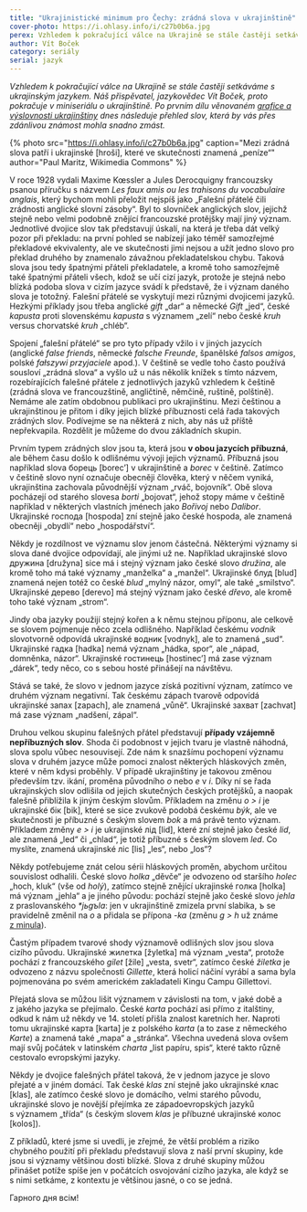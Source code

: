```yaml
---
title: "Ukrajinistické minimum pro Čechy: zrádná slova v ukrajinštině"
cover-photo: https://i.ohlasy.info/i/c27b0b6a.jpg
perex: Vzhledem k pokračující válce na Ukrajině se stále častěji setkáváme s ukrajinským jazykem. Náš přispěvatel, jazykovědec Vít Boček, pokračuje v miniseriálu o ukrajinštině.
author: Vít Boček
category: seriály
serial: jazyk
---
```


*Vzhledem k pokračující válce na Ukrajině se stále častěji setkáváme s ukrajinským jazykem. Náš přispěvatel, jazykovědec Vít Boček, proto pokračuje v miniseriálu o ukrajinštině. Po prvním dílu věnovaném [grafice a výslovnosti ukrajinštiny](https://ohlasy.info/clanky/2022/05/ukrajinska-grafika.html) dnes následuje přehled slov, která by vás přes zdánlivou známost mohla snadno zmást.*

{% photo src="https://i.ohlasy.info/i/c27b0b6a.jpg" caption="Mezi zrádná slova patří i ukrajinské [hroši], které ve skutečnosti znamená „peníze“" author="Paul Maritz, Wikimedia Commons" %}

V roce 1928 vydali Maxime Kœssler a Jules Derocquigny francouzsky psanou příručku s názvem *Les faux amis ou les trahisons du vocabulaire anglais*, který bychom mohli přeložit nejspíš jako „Falešní přátelé čili zrádnosti anglické slovní zásoby“. Byl to slovníček anglických slov, jejichž stejně nebo velmi podobně znějící francouzské protějšky mají jiný význam. Jednotlivé dvojice slov tak představují úskalí, na která je třeba dát velký pozor při překladu: na první pohled se nabízejí jako téměř samozřejmé překladové ekvivalenty, ale ve skutečnosti jimi nejsou a užít jedno slovo pro překlad druhého by znamenalo závažnou překladatelskou chybu. Taková slova jsou tedy špatnými přáteli překladatele, a kromě toho samozřejmě také špatnými přáteli všech, kdož se učí cizí jazyk, protože je stejná nebo blízká podoba slova v cizím jazyce svádí k představě, že i význam daného slova je totožný. Falešní přátelé se vyskytují mezi různými dvojicemi jazyků. Hezkými příklady jsou třeba anglické *gift* „dar“ a německé *Gift* „jed“, české *kapusta* proti slovenskému *kapusta* s významem „zelí“ nebo české *kruh* versus chorvatské *kruh* „chléb“.

Spojení „falešní přátelé“ se pro tyto případy vžilo i v jiných jazycích (anglické *false friends*, německé *falsche Freunde*, španělské *falsos amigos*, polské *fałszywi przyjaciele* apod.). V češtině se vedle toho často používá sousloví „zrádná slova“ a vyšlo už u nás několik knížek s tímto názvem, rozebírajících falešné přátele z jednotlivých jazyků vzhledem k češtině (zrádná slova ve francouzštině, angličtině, němčině, ruštině, polštině). Nemáme ale zatím obdobnou publikaci pro ukrajinštinu. Mezi češtinou a ukrajinštinou je přitom i díky jejich blízké příbuznosti celá řada takových zrádných slov. Podívejme se na některá z nich, aby nás už příště nepřekvapila. Rozdělit je můžeme do dvou základních skupin.

Prvním typem zrádných slov jsou ta, která jsou **v obou jazycích příbuzná**, ale během času došlo k odlišnému vývoji jejich významů. Příbuzná jsou například slova борець [borecʼ] v ukrajinštině a *borec* v češtině. Zatímco v češtině slovo nyní označuje obecněji člověka, který v něčem vyniká, ukrajinština zachovala původnější význam „rváč, bojovník“. Obě slova pocházejí od starého slovesa *borti* „bojovat“, jehož stopy máme v češtině například v některých vlastních jménech jako *Bořivoj* nebo *Dalibor*. Ukrajinské господа [hospoda] zní stejně jako české hospoda, ale znamená obecněji „obydlí“ nebo „hospodářství“.

Někdy je rozdílnost ve významu slov jenom částečná. Některými významy si slova dané dvojice odpovídají, ale jinými už ne. Například ukrajinské slovo дружина [družyna] sice má i stejný význam jako české slovo *družina*, ale kromě toho má také významy „manželka“ a „manžel“. Ukrajinské блуд [blud] znamená nejen totéž co české *blud* „mylný názor, omyl“, ale také „smilstvo“. Ukrajinské дерево [derevo] má stejný význam jako české *dřevo*, ale kromě toho také význam „strom“.

Jindy oba jazyky použijí stejný kořen a k němu stejnou příponu, ale celkově se slovem pojmenuje něco zcela odlišného. Například českému *vodník* slovotvorně odpovídá ukrajinské водник [vodnyk], ale to znamená „sud“. Ukrajinské гадка [hadka] nemá význam „hádka, spor“, ale „nápad, domněnka, názor“. Ukrajinské гостинець [hostinecʼ] má zase význam „dárek“, tedy něco, co s sebou hosté přinášejí na návštěvu.

Stává se také, že slovo v jednom jazyce získá pozitivní význam, zatímco ve druhém význam negativní. Tak českému zápach tvarově odpovídá ukrajinské запах [zapach], ale znamená „vůně“. Ukrajinské захват [zachvat] má zase význam „nadšení, zápal“.

Druhou velkou skupinu falešných přátel představují **případy vzájemně nepříbuzných slov**. Shoda či podobnost v jejich tvaru je vlastně náhodná, slova spolu vůbec nesouvisejí. Zde nám k snazšímu pochopení významu slova v druhém jazyce může pomoci znalost některých hláskových změn, které v něm kdysi proběhly. V případě ukrajinštiny je takovou změnou především tzv. ikání, proměna původního *o* nebo *e* v *i*. Díky ní se řada ukrajinských slov odlišila od jejich skutečných českých protějšků, a naopak falešně přiblížila k jiným českým slovům. Příkladem na změnu *o > i* je ukrajinské бік [bik], které se sice zvukově podobá českému *býk*, ale ve skutečnosti je příbuzné s českým slovem *bok* a má právě tento význam. Příkladem změny *e > i* je ukrajinské лід [lid], které zní stejně jako české *lid*, ale znamená „led“ či „chlad“, je totiž příbuzné s českým slovem *led*. Co myslíte, znamená ukrajinské ліс [lis] „les“, nebo „los“?

Někdy potřebujeme znát celou sérii hláskových proměn, abychom určitou souvislost odhalili. České slovo *holka* „děvče“ je odvozeno od staršího *holec* „hoch, kluk“ (vše od *holý*), zatímco stejně znějící ukrajinské голка [holka] má význam „jehla“ a je jiného původu: pochází stejně jako české slovo *jehla* z praslovanského *\*jьgъla*: jen v ukrajinštině zmizela první slabika, *ъ* se pravidelně změnil na *o* a přidala se přípona *-ka* (změnu *g > h* už známe [z minula](https://ohlasy.info/clanky/2022/05/ukrajinska-grafika.html)).

Častým případem tvarové shody významově odlišných slov jsou slova cizího původu. Ukrajinské жилетка [žyletka] má význam „vesta“, protože pochází z francouzského *gilet* [žile] „vesta, svetr“, zatímco české *žiletka* je odvozeno z názvu společnosti *Gillette*, která holicí náčiní vyrábí a sama byla pojmenována po svém americkém zakladateli Kingu Campu Gillettovi.

Přejatá slova se můžou lišit významem v závislosti na tom, v jaké době a z jakého jazyka se přejímalo. České *karta* pochází asi přímo z italštiny, odkud k nám už někdy ve 14. století přišla znalost karetních her. Naproti tomu ukrajinské карта [karta] je z polského *karta* (a to zase z německého *Karte*) a znamená také „mapa“ a „stránka“. Všechna uvedená slova ovšem mají svůj počátek v latinském *charta* „list papíru, spis“, které takto různě cestovalo evropskými jazyky.

Někdy je dvojice falešných přátel taková, že v jednom jazyce je slovo přejaté a v jiném domácí. Tak české *klas* zní stejně jako ukrajinské клас [klas], ale zatímco české slovo je domácího, velmi starého původu, ukrajinské slovo je novější přejímka ze západoevropských jazyků s významem „třída“ (s českým slovem *klas* je příbuzné ukrajinské колос [kolos]).

Z příkladů, které jsme si uvedli, je zřejmé, že větší problém a riziko chybného použití při překladu představují slova z naší první skupiny, kde jsou si významy většinou dosti blízké. Slova z druhé skupiny můžou přinášet potíže spíše jen v počátcích osvojování cizího jazyka, ale když se s nimi setkáme, z kontextu je většinou jasné, o co se jedná.

Гарного дня всім!